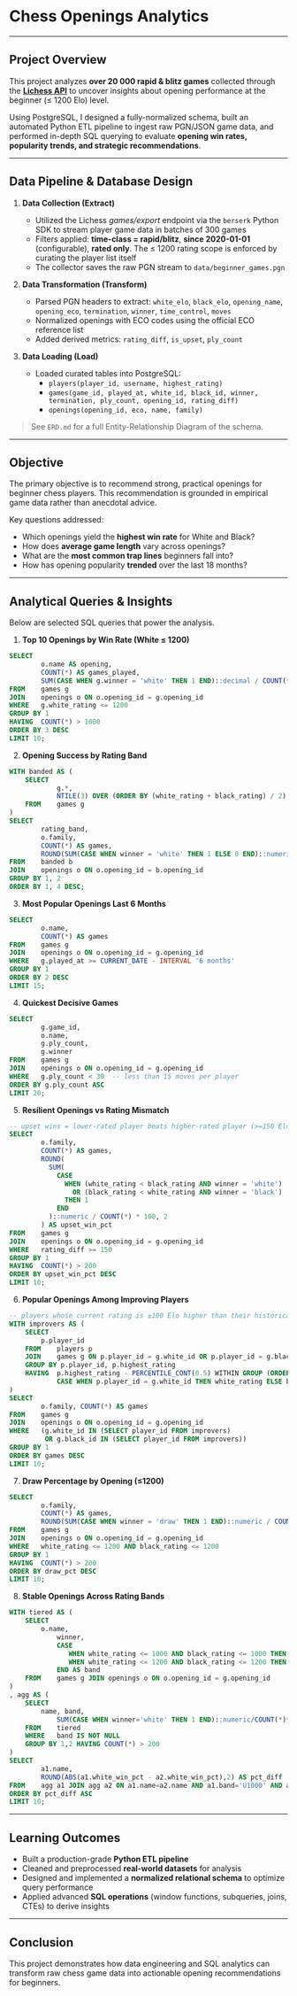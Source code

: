 # **Chess Openings Analytics**

---

## **Project Overview**

This project analyzes **over 20 000 rapid & blitz games** collected through the **[Lichess API](https://lichess.org/api)** to uncover insights about opening performance at the beginner (≤ 1200 Elo) level.

Using PostgreSQL, I designed a fully-normalized schema, built an automated Python ETL pipeline to ingest raw PGN/JSON game data, and performed in-depth SQL querying to evaluate **opening win rates, popularity trends, and strategic recommendations**.

---

## **Data Pipeline & Database Design**

1. **Data Collection (Extract)**  
   - Utilized the Lichess *games/export* endpoint via the `berserk` Python SDK to stream player game data in batches of 300 games  
   - Filters applied: **time-class = rapid/blitz**, **since 2020-01-01** (configurable), **rated only**. The ≤ 1200 rating scope is enforced by curating the player list itself
   - The collector saves the raw PGN stream to `data/beginner_games.pgn`

2. **Data Transformation (Transform)**  
   - Parsed PGN headers to extract: `white_elo`, `black_elo`, `opening_name`, `opening_eco`, `termination`, `winner`, `time_control`, `moves`  
   - Normalized openings with ECO codes using the official ECO reference list  
   - Added derived metrics: `rating_diff`, `is_upset`, `ply_count`

3. **Data Loading (Load)**  
   - Loaded curated tables into PostgreSQL:
     - `players(player_id, username, highest_rating)`  
     - `games(game_id, played_at, white_id, black_id, winner, termination, ply_count, opening_id, rating_diff)`  
     - `openings(opening_id, eco, name, family)`



> See `ERD.md` for a full Entity-Relationship Diagram of the schema.

---

## **Objective**

The primary objective is to recommend strong, practical openings for beginner chess players. This recommendation is grounded in empirical game data rather than anecdotal advice.

Key questions addressed:

- Which openings yield the **highest win rate** for White and Black?  
- How does **average game length** vary across openings?  
- What are the **most common trap lines** beginners fall into?  
- How has opening popularity **trended** over the last 18 months?

---

## **Analytical Queries & Insights**

Below are selected SQL queries that power the analysis. 

1. **Top 10 Openings by Win Rate (White ≤ 1200)**

```sql
SELECT
        o.name AS opening,
        COUNT(*) AS games_played,
        SUM(CASE WHEN g.winner = 'white' THEN 1 END)::decimal / COUNT(*) * 100 AS white_win_rate
FROM    games g
JOIN    openings o ON o.opening_id = g.opening_id
WHERE   g.white_rating <= 1200
GROUP BY 1
HAVING  COUNT(*) > 1000  
ORDER BY 3 DESC
LIMIT 10;
```

2. **Opening Success by Rating Band**

```sql
WITH banded AS (
    SELECT
            g.*,
            NTILE(3) OVER (ORDER BY (white_rating + black_rating) / 2) AS rating_band
    FROM    games g
)
SELECT
        rating_band,
        o.family,
        COUNT(*) AS games,
        ROUND(SUM(CASE WHEN winner = 'white' THEN 1 ELSE 0 END)::numeric / COUNT(*) * 100, 2) AS white_win_pct
FROM    banded b
JOIN    openings o ON o.opening_id = b.opening_id
GROUP BY 1, 2
ORDER BY 1, 4 DESC;
```

3. **Most Popular Openings Last 6 Months**

```sql
SELECT
        o.name,
        COUNT(*) AS games
FROM    games g
JOIN    openings o ON o.opening_id = g.opening_id
WHERE   g.played_at >= CURRENT_DATE - INTERVAL '6 months'
GROUP BY 1
ORDER BY 2 DESC
LIMIT 15;
```

4. **Quickest Decisive Games**

```sql
SELECT
        g.game_id,
        o.name,
        g.ply_count,
        g.winner
FROM    games g
JOIN    openings o ON o.opening_id = g.opening_id
WHERE   g.ply_count < 30  -- less than 15 moves per player
ORDER BY g.ply_count ASC
LIMIT 20;
```

5. **Resilient Openings vs Rating Mismatch**

```sql
-- upset wins = lower-rated player beats higher-rated player (>=150 Elo gap)
SELECT
        o.family,
        COUNT(*) AS games,
        ROUND(
          SUM(
            CASE
              WHEN (white_rating < black_rating AND winner = 'white')
                OR (black_rating < white_rating AND winner = 'black')
              THEN 1
            END
          )::numeric / COUNT(*) * 100, 2
        ) AS upset_win_pct
FROM    games g
JOIN    openings o ON o.opening_id = g.opening_id
WHERE   rating_diff >= 150
GROUP BY 1
HAVING  COUNT(*) > 200
ORDER BY upset_win_pct DESC
LIMIT 10;
```

6. **Popular Openings Among Improving Players**

```sql
-- players whose current rating is ≥100 Elo higher than their historical median
WITH improvers AS (
    SELECT
        p.player_id
    FROM    players p
    JOIN    games g ON p.player_id = g.white_id OR p.player_id = g.black_id
    GROUP BY p.player_id, p.highest_rating
    HAVING  p.highest_rating - PERCENTILE_CONT(0.5) WITHIN GROUP (ORDER BY
            CASE WHEN p.player_id = g.white_id THEN white_rating ELSE black_rating END) >= 100
)
SELECT
        o.family, COUNT(*) AS games
FROM    games g
JOIN    openings o ON o.opening_id = g.opening_id
WHERE   (g.white_id IN (SELECT player_id FROM improvers)
         OR g.black_id IN (SELECT player_id FROM improvers))
GROUP BY 1
ORDER BY games DESC
LIMIT 10;
```

7. **Draw Percentage by Opening (≤1200)**

```sql
SELECT
        o.family,
        COUNT(*) AS games,
        ROUND(SUM(CASE WHEN winner = 'draw' THEN 1 END)::numeric / COUNT(*) * 100, 2) AS draw_pct
FROM    games g
JOIN    openings o ON o.opening_id = g.opening_id
WHERE   white_rating <= 1200 AND black_rating <= 1200
GROUP BY 1
HAVING  COUNT(*) > 200
ORDER BY draw_pct DESC
LIMIT 10;
```

8. **Stable Openings Across Rating Bands**
```sql
WITH tiered AS (
    SELECT
        o.name,
            winner,
            CASE
               WHEN white_rating <= 1000 AND black_rating <= 1000 THEN 'U1000'
               WHEN white_rating <= 1200 AND black_rating <= 1200 THEN '1000-1200'
            END AS band
    FROM    games g JOIN openings o ON o.opening_id = g.opening_id
)
, agg AS (
    SELECT
        name, band,
            SUM(CASE WHEN winner='white' THEN 1 END)::numeric/COUNT(*)*100 AS white_win_pct
    FROM    tiered
    WHERE   band IS NOT NULL
    GROUP BY 1,2 HAVING COUNT(*) > 200
)
SELECT
        a1.name,
        ROUND(ABS(a1.white_win_pct - a2.white_win_pct),2) AS pct_diff
FROM    agg a1 JOIN agg a2 ON a1.name=a2.name AND a1.band='U1000' AND a2.band='1000-1200'
ORDER BY pct_diff ASC
LIMIT 10;
```

---

## **Learning Outcomes**

- Built a production-grade **Python ETL pipeline**
- Cleaned and preprocessed **real-world datasets** for analysis 
- Designed and implemented a **normalized relational schema** to optimize query performance  
- Applied advanced **SQL operations** (window functions, subqueries, joins, CTEs) to derive insights



---

## **Conclusion**

This project demonstrates how data engineering and SQL analytics can transform raw chess game data into actionable opening recommendations for beginners.  

